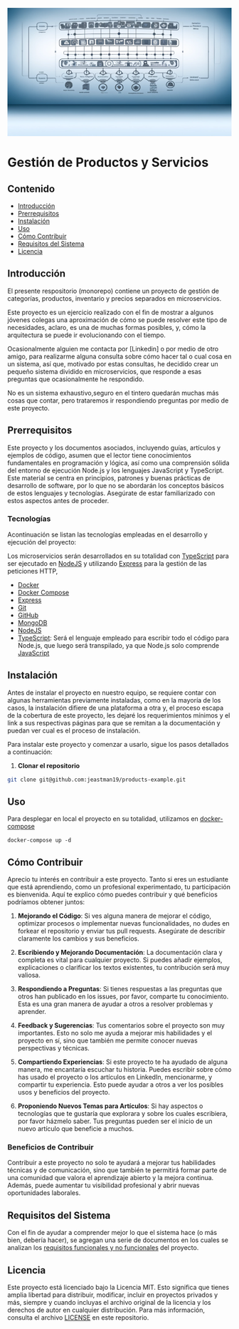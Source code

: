 ![banner](./documentation/images/banner1.webp)

# Gestión de Productos y Servicios

## Contenido

- [Introducción](#introducción)
- [Prerrequisitos](#prerrequisitos)
- [Instalación](#instalación)
- [Uso](#uso)
- [Cómo Contribuir](#cómo-contribuir)
- [Requisitos del Sistema](#re)
- [Licencia](#licencia)

## Introducción

El presente respositorio (monorepo) contiene un proyecto de gestión de categorías, productos, inventario y precios separados en microservicios.

Este proyecto es un ejercicio realizado con el fin de mostrar a algunos jóvenes colegas una aproximación de cómo se puede resolver este tipo de necesidades, aclaro, es una de muchas formas posibles, y, cómo la arquitectura se puede ir evolucionando con el tiempo.

Ocasionalmente alguien me contacta por [Linkedin] o por medio de otro amigo, para realizarme alguna consulta sobre cómo hacer tal o cual cosa en un sistema, así que, motivado por estas consultas, he decidido crear un pequeño sistema dividido en microservicios, que responde a esas preguntas que ocasionalmente he respondido.

No es un sistema exhaustivo,seguro en el tintero quedarán muchas más cosas que contar, pero trataremos ir respondiendo preguntas por medio de este proyecto.

## Prerrequisitos

Este proyecto y los documentos asociados, incluyendo guías, artículos y ejemplos de código, asumen que el lector tiene conocimientos fundamentales en programación y lógica, así como una comprensión sólida del entorno de ejecución Node.js y los lenguajes JavaScript y TypeScript. Este material se centra en principios, patrones y buenas prácticas de desarrollo de software, por lo que no se abordarán los conceptos básicos de estos lenguajes y tecnologías. Asegúrate de estar familiarizado con estos aspectos antes de proceder.

### Tecnologías

Acontinuación se listan las tecnologías empleadas en el desarrollo y ejecución del proyecto:

Los microservicios serán desarrollados en su totalidad con [TypeScript][ts] para ser ejecutado en [NodeJS][node] y utilizando [Express][express] para la gestión de las peticiones HTTP,

- [Docker][docker]
- [Docker Compose][compose]
- [Express][express]
- [Git][git]
- [GitHub][github]
- [MongoDB][mongo]
- [NodeJS][node]
- [TypeScript][ts]: Será el lenguaje empleado para escribir todo el código para Node.js, que luego será transpilado, ya que Node.js solo comprende [JavaScript][js]

## Instalación

Antes de instalar el proyecto en nuestro equipo, se requiere contar con algunas herramientas previamente instaladas, como en la mayoría de los casos, la instalación difiere de una plataforma a otra y, el proceso escapa de la cobertura de este proyecto, les dejaré los requerimientos mínimos y el link a sus respectivas páginas para que se remitan a la documentación y puedan ver cual es el proceso de instalación.

Para instalar este proyecto y comenzar a usarlo, sigue los pasos detallados a continuación:

1. **Clonar el repositorio**

```sh
git clone git@github.com:jeastman19/products-example.git
```

## Uso

Para desplegar en local el proyecto en su totalidad, utilizamos en [docker-compose][compose]

```
docker-compose up -d
```

## Cómo Contribuir

Aprecio tu interés en contribuir a este proyecto. Tanto si eres un estudiante que está aprendiendo, como un profesional experimentado, tu participación es bienvenida. Aquí te explico cómo puedes contribuir y qué beneficios podríamos obtener juntos:

1. **Mejorando el Código**: Si ves alguna manera de mejorar el código, optimizar procesos o implementar nuevas funcionalidades, no dudes en forkear el repositorio y enviar tus pull requests. Asegúrate de describir claramente los cambios y sus beneficios.

2. **Escribiendo y Mejorando Documentación**: La documentación clara y completa es vital para cualquier proyecto. Si puedes añadir ejemplos, explicaciones o clarificar los textos existentes, tu contribución será muy valiosa.

3. **Respondiendo a Preguntas**: Si tienes respuestas a las preguntas que otros han publicado en los issues, por favor, comparte tu conocimiento. Esta es una gran manera de ayudar a otros a resolver problemas y aprender.

4. **Feedback y Sugerencias**: Tus comentarios sobre el proyecto son muy importantes. Esto no solo me ayuda a mejorar mis habilidades y el proyecto en sí, sino que también me permite conocer nuevas perspectivas y técnicas.

5. **Compartiendo Experiencias**: Si este proyecto te ha ayudado de alguna manera, me encantaría escuchar tu historia. Puedes escribir sobre cómo has usado el proyecto o los artículos en LinkedIn, mencionarme, y compartir tu experiencia. Esto puede ayudar a otros a ver los posibles usos y beneficios del proyecto.

6. **Proponiendo Nuevos Temas para Artículos**: Si hay aspectos o tecnologías que te gustaría que explorara y sobre los cuales escribiera, por favor házmelo saber. Tus preguntas pueden ser el inicio de un nuevo artículo que beneficie a muchos.

### Beneficios de Contribuir

Contribuir a este proyecto no solo te ayudará a mejorar tus habilidades técnicas y de comunicación, sino que también te permitirá formar parte de una comunidad que valora el aprendizaje abierto y la mejora continua. Además, puede aumentar tu visibilidad profesional y abrir nuevas oportunidades laborales.

## Requisitos del Sistema

Con el fin de ayudar a comprender mejor lo que el sistema hace (o más bien, debería hacer), se agregan una serie de documentos en los cuales se analizan los [requisitos funcionales y no funcionales][requisitos] del proyecto.

## Licencia

Este proyecto está licenciado bajo la Licencia MIT. Esto significa que tienes amplia libertad para distribuir, modificar, incluir en proyectos privados y más, siempre y cuando incluyas el archivo original de la licencia y los derechos de autor en cualquier distribución. Para más información, consulta el archivo [LICENSE][license] en este repositorio.

[compose]: https://docs.docker.com/compose/
[docker]: https://www.docker.com/
[express]: https://expressjs.com/es/
[git]: https://git-scm.com/
[github]: https://github.com/
[js]: https://developer.mozilla.org/es/docs/Web/JavaScript
[license]: ./LICENSE
[mongo]: https://www.mongodb.com/es
[node]: https://nodejs.org/en
[ts]: https://www.typescriptlang.org/
[requisitos]: ./documentation/001%20-%20requisitos.md
